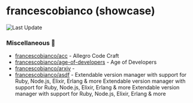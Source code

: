 # francescobianco (showcase)
![Last Update](https://img.shields.io/badge/Last%20Update-2024--01--14%2008%3A16%3A01%20UTC-blue)
###  Miscellaneous :briefcase:
* [francescobianco/acc](https://github.com/francescobianco/acc)  - Allegro Code Craft
* [francescobianco/age-of-developers](https://github.com/francescobianco/age-of-developers)  - Age of Developers
* [francescobianco/arxiv](https://github.com/francescobianco/arxiv)  - 
* [francescobianco/asdf](https://github.com/francescobianco/asdf)  - Extendable version manager with support for Ruby, Node.js, Elixir, Erlang & more
Extendable version manager with support for Ruby, Node.js, Elixir, Erlang & more
Extendable version manager with support for Ruby, Node.js, Elixir, Erlang & more
